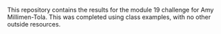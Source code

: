 This repository contains the results for the module 19 challenge for Amy Millimen-Tola.  This was completed using class examples, with no other outside resources.  
